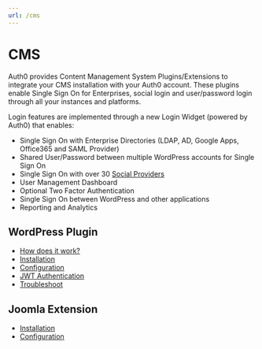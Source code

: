 ```yaml
---
url: /cms
---
```


# CMS

Auth0 provides Content Management System Plugins/Extensions to integrate your CMS installation with your Auth0 account. These plugins enable Single Sign On for Enterprises, social login and user/password login through all your instances and platforms.

Login features are implemented through a new Login Widget (powered by Auth0) that enables:

- Single Sign On with Enterprise Directories (LDAP, AD, Google Apps, Office365 and SAML Provider)
- Shared User/Password between multiple WordPress accounts for Single Sign On
- Single Sign On with over 30 [Social Providers](/identityproviders)
- User Management Dashboard
- Optional Two Factor Authentication
- Single Sign On between WordPress and other applications
- Reporting and Analytics


## WordPress Plugin

- [How does it work?](/cms/wordpress/how-does-it-work)
- [Installation](/cms/wordpress/installation)
- [Configuration](/cms/wordpress/configuration)
- [JWT Authentication](/cms/wordpress/jwt-authentication)
- [Troubleshoot](/cms/wordpress/troubleshoot)

## Joomla Extension

- [Installation](/cms/joomla/installation)
- [Configuration](/cms/joomla/configuration)
